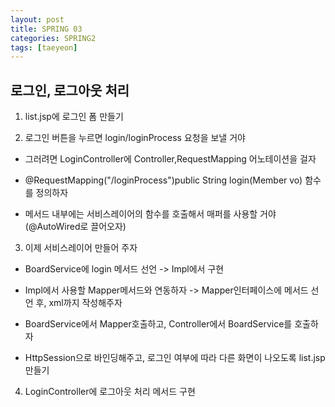```yaml
---
layout: post
title: SPRING 03
categories: SPRING2
tags: [taeyeon]
---
```


## 로그인, 로그아웃 처리

1. list.jsp에 로그인 폼 만들기

2. 로그인 버튼을 누르면 login/loginProcess 요청을 보낼 거야

- 그러려면 LoginController에 Controller,RequestMapping 어노테이션을 걸자

- @RequestMapping("/loginProcess")public String login(Member vo) 함수를 정의하자

- 메서드 내부에는 서비스레이어의 함수를 호출해서 매퍼를 사용할 거야 (@AutoWired로 끌어오자)

3. 이제 서비스레이어 만들어 주자

- BoardService에 login 메서드 선언 -> Impl에서 구현

- Impl에서 사용할 Mapper메서드와 연동하자 -> Mapper인터페이스에 메서드 선언 후, xml까지 작성해주자

- BoardService에서 Mapper호출하고, Controller에서 BoardService를 호출하자

- HttpSession으로 바인딩해주고, 로그인 여부에 따라 다른 화면이 나오도록 list.jsp 만들기

4. LoginController에 로그아웃 처리 메서드 구현


















